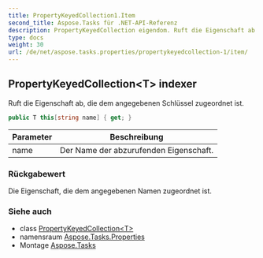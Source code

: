 ```yaml
---
title: PropertyKeyedCollection1.Item
second_title: Aspose.Tasks für .NET-API-Referenz
description: PropertyKeyedCollection eigendom. Ruft die Eigenschaft ab die dem angegebenen Schlüssel zugeordnet ist.
type: docs
weight: 30
url: /de/net/aspose.tasks.properties/propertykeyedcollection-1/item/
---
```

## PropertyKeyedCollection&lt;T&gt; indexer

Ruft die Eigenschaft ab, die dem angegebenen Schlüssel zugeordnet ist.

```csharp
public T this[string name] { get; }
```

| Parameter | Beschreibung |
| --- | --- |
| name | Der Name der abzurufenden Eigenschaft. |

### Rückgabewert

Die Eigenschaft, die dem angegebenen Namen zugeordnet ist.

### Siehe auch

* class [PropertyKeyedCollection&lt;T&gt;](../)
* namensraum [Aspose.Tasks.Properties](../../propertykeyedcollection-1/)
* Montage [Aspose.Tasks](../../../)


